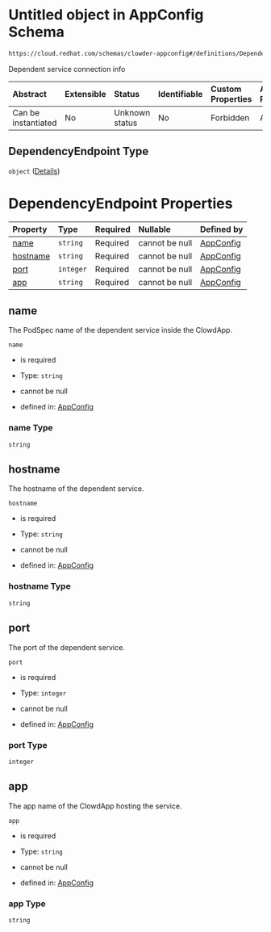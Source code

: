 # Untitled object in AppConfig Schema

```txt
https://cloud.redhat.com/schemas/clowder-appconfig#/definitions/DependencyEndpoint
```

Dependent service connection info

| Abstract            | Extensible | Status         | Identifiable | Custom Properties | Additional Properties | Access Restrictions | Defined In                                                   |
| :------------------ | :--------- | :------------- | :----------- | :---------------- | :-------------------- | :------------------ | :----------------------------------------------------------- |
| Can be instantiated | No         | Unknown status | No           | Forbidden         | Allowed               | none                | [schema.json*](../../out/schema.json "open original schema") |

## DependencyEndpoint Type

`object` ([Details](schema-definitions-dependencyendpoint.md))

# DependencyEndpoint Properties

| Property              | Type      | Required | Nullable       | Defined by                                                                                                                                                                         |
| :-------------------- | :-------- | :------- | :------------- | :--------------------------------------------------------------------------------------------------------------------------------------------------------------------------------- |
| [name](#name)         | `string`  | Required | cannot be null | [AppConfig](schema-definitions-dependencyendpoint-properties-name.md "https://cloud.redhat.com/schemas/clowder-appconfig#/definitions/DependencyEndpoint/properties/name")         |
| [hostname](#hostname) | `string`  | Required | cannot be null | [AppConfig](schema-definitions-dependencyendpoint-properties-hostname.md "https://cloud.redhat.com/schemas/clowder-appconfig#/definitions/DependencyEndpoint/properties/hostname") |
| [port](#port)         | `integer` | Required | cannot be null | [AppConfig](schema-definitions-dependencyendpoint-properties-port.md "https://cloud.redhat.com/schemas/clowder-appconfig#/definitions/DependencyEndpoint/properties/port")         |
| [app](#app)           | `string`  | Required | cannot be null | [AppConfig](schema-definitions-dependencyendpoint-properties-app.md "https://cloud.redhat.com/schemas/clowder-appconfig#/definitions/DependencyEndpoint/properties/app")           |

## name

The PodSpec name of the dependent service inside the ClowdApp.

`name`

*   is required

*   Type: `string`

*   cannot be null

*   defined in: [AppConfig](schema-definitions-dependencyendpoint-properties-name.md "https://cloud.redhat.com/schemas/clowder-appconfig#/definitions/DependencyEndpoint/properties/name")

### name Type

`string`

## hostname

The hostname of the dependent service.

`hostname`

*   is required

*   Type: `string`

*   cannot be null

*   defined in: [AppConfig](schema-definitions-dependencyendpoint-properties-hostname.md "https://cloud.redhat.com/schemas/clowder-appconfig#/definitions/DependencyEndpoint/properties/hostname")

### hostname Type

`string`

## port

The port of the dependent service.

`port`

*   is required

*   Type: `integer`

*   cannot be null

*   defined in: [AppConfig](schema-definitions-dependencyendpoint-properties-port.md "https://cloud.redhat.com/schemas/clowder-appconfig#/definitions/DependencyEndpoint/properties/port")

### port Type

`integer`

## app

The app name of the ClowdApp hosting the service.

`app`

*   is required

*   Type: `string`

*   cannot be null

*   defined in: [AppConfig](schema-definitions-dependencyendpoint-properties-app.md "https://cloud.redhat.com/schemas/clowder-appconfig#/definitions/DependencyEndpoint/properties/app")

### app Type

`string`
